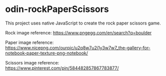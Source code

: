 # odin-rockPaperScissors
This project uses native JavaScript to create the rock paper scissors game.

Rock image reference: https://www.pngegg.com/en/search?q=boulder

Paper image reference: https://www.nicepng.com/ourpic/u2q8w7u2i1y3w7w7_the-gallery-for-notebook-paper-texture-png-notebook/

Scissors image reference: https://www.pinterest.com/pin/584482857867783877/
